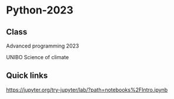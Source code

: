 # Python-2023
## Class
Advanced programming 2023

UNIBO Science of climate

## Quick links
https://jupyter.org/try-jupyter/lab/?path=notebooks%2FIntro.ipynb
